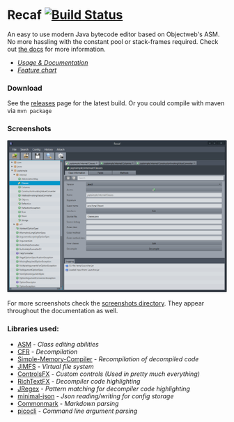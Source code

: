 # Recaf [![Build Status](https://travis-ci.org/Col-E/Recaf.svg?branch=master)](https://travis-ci.org/Col-E/Recaf)
An easy to use modern Java bytecode editor based on Objectweb's ASM. No more hassling with the constant pool or stack-frames required. Check out [the docs](https://col-e.github.io/Recaf/index.html) for more information.

* _[Usage & Documentation](https://col-e.github.io/Recaf/documentation.html)_
* _[Feature chart](https://col-e.github.io/Recaf/features.html)_

### Download

See the [releases](https://github.com/Col-E/Recaf/releases) page for the latest build. Or you could compile with maven via `mvn package`

### Screenshots

![Screenshot](docs/screenshots/css-recaf-flat.png)

For more screenshots check the [screenshots directory](docs/screenshots). They appear throughout the documentation as well.

### Libraries used:

* [ASM](http://asm.ow2.org/) - _Class editing abilities_
* [CFR](http://www.benf.org/other/cfr/) - _Decompilation_
* [Simple-Memory-Compiler](https://github.com/Col-E/Simple-Memory-Compiler) - _Recompilation of decompiled code_
* [JIMFS](https://github.com/google/jimfs) - _Virtual file system_
* [ControlsFX](http://fxexperience.com/controlsfx/) - _Custom controls (Used in pretty much everything)_
* [RichTextFX](https://github.com/FXMisc/RichTextFX) - _Decompiler code highlighting_
* [JRegex](http://jregex.sourceforge.net/) - _Pattern matching for decompiler code highlighting_
* [minimal-json](https://github.com/ralfstx/minimal-json) - _Json reading/writing for config storage_
* [Commonmark](https://github.com/atlassian/commonmark-java) - _Markdown parsing_
* [picocli](http://picocli.info/) - _Command line argument parsing_
